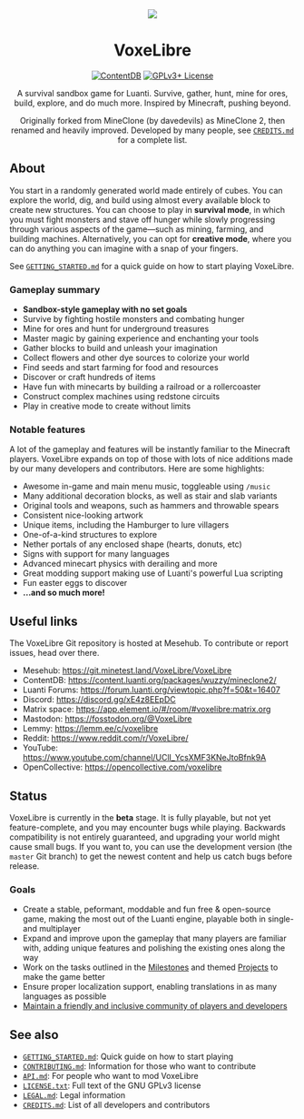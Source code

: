 <div align="center">
<img src="/VoxeLibre/VoxeLibre/raw/branch/master/menu/icon.png">
<h1>VoxeLibre</h1>
<a href="https://content.luanti.org/packages/Wuzzy/mineclone2/"><img src="https://content.luanti.org/packages/Wuzzy/mineclone2/shields/downloads/" alt="ContentDB"></a> <a href="https://www.gnu.org/copyleft/gpl.html"><img src="https://img.shields.io/badge/License-GPLv3+-blue.svg" alt="GPLv3+ License"></a>

<p>A survival sandbox game for Luanti. Survive, gather, hunt, mine for ores,
build, explore, and do much more. Inspired by Minecraft, pushing beyond.</p>

<p>Originally forked from MineClone (by davedevils) as MineClone 2, then renamed
and heavily improved. Developed by many people, see
<a href="CREDITS.md"><code>CREDITS.md</code></a> for a complete list.</p>
</div>


## About

You start in a randomly generated world made entirely of cubes. You can explore
the world, dig, and build using almost every available block to create new
structures. You can choose to play in **survival mode**, in which you must fight
monsters and stave off hunger while slowly progressing through various aspects
of the game—such as mining, farming, and building machines. Alternatively, you
can opt for **creative mode**, where you can do anything you can imagine with a
snap of your fingers.

See [`GETTING_STARTED.md`](GETTING_STARTED.md) for a quick guide on how to start
playing VoxeLibre.

### Gameplay summary

* **Sandbox-style gameplay with no set goals**
* Survive by fighting hostile monsters and combating hunger
* Mine for ores and hunt for underground treasures
* Master magic by gaining experience and enchanting your tools
* Gather blocks to build and unleash your imagination
* Collect flowers and other dye sources to colorize your world
* Find seeds and start farming for food and resources
* Discover or craft hundreds of items
* Have fun with minecarts by building a railroad or a rollercoaster
* Construct complex machines using redstone circuits
* Play in creative mode to create without limits

### Notable features

A lot of the gameplay and features will be instantly familiar to the Minecraft
players. VoxeLibre expands on top of those with lots of nice additions made by
our many developers and contributors. Here are some highlights:

* Awesome in-game and main menu music, toggleable using `/music`
* Many additional decoration blocks, as well as stair and slab variants
* Original tools and weapons, such as hammers and throwable spears
* Consistent nice-looking artwork
* Unique items, including the Hamburger to lure villagers
* One-of-a-kind structures to explore
* Nether portals of any enclosed shape (hearts, donuts, etc)
* Signs with support for many languages
* Advanced minecart physics with derailing and more
* Great modding support making use of Luanti's powerful Lua scripting
* Fun easter eggs to discover
* **...and so much more!**


## Useful links

The VoxeLibre Git repository is hosted at Mesehub. To contribute or report
issues, head over there.

* Mesehub: <https://git.minetest.land/VoxeLibre/VoxeLibre>
* ContentDB: <https://content.luanti.org/packages/wuzzy/mineclone2/>
* Luanti Forums: <https://forum.luanti.org/viewtopic.php?f=50&t=16407>
* Discord: <https://discord.gg/xE4z8EEpDC>
* Matrix space: <https://app.element.io/#/room/#voxelibre:matrix.org>
* Mastodon: <https://fosstodon.org/@VoxeLibre>
* Lemmy: <https://lemm.ee/c/voxelibre>
* Reddit: <https://www.reddit.com/r/VoxeLibre/>
* YouTube: <https://www.youtube.com/channel/UClI_YcsXMF3KNeJtoBfnk9A>
* OpenCollective: <https://opencollective.com/voxelibre>


## Status

VoxeLibre is currently in the **beta** stage. It is fully playable, but not yet
feature-complete, and you may encounter bugs while playing. Backwards
compatibility is not entirely guaranteed, and upgrading your world might cause
small bugs. If you want to, you can use the development version (the `master`
Git branch) to get the newest content and help us catch bugs before release.

### Goals

* Create a stable, peformant, moddable and fun free & open-source game, making
  the most out of the Luanti engine, playable both in single- and multiplayer
* Expand and improve upon the gameplay that many players are familiar with,
  adding unique features and polishing the existing ones along the way
* Work on the tasks outlined in the [Milestones](/VoxeLibre/VoxeLibre/milestones)
  and themed [Projects](/VoxeLibre/VoxeLibre/projects) to make the game better
* Ensure proper localization support, enabling translations in as many languages
  as possible
* [Maintain a friendly and inclusive community of players and developers](CODE_OF_CONDUCT.md)


## See also

* [`GETTING_STARTED.md`](GETTING_STARTED.md): Quick guide on how to start
  playing
* [`CONTRIBUTING.md`](CONTRIBUTING.md): Information for those who want to contribute
* [`API.md`](API.md): For people who want to mod VoxeLibre
* [`LICENSE.txt`](LICENSE.txt): Full text of the GNU GPLv3 license
* [`LEGAL.md`](LEGAL.md): Legal information
* [`CREDITS.md`](CREDITS.md): List of all developers and contributors
